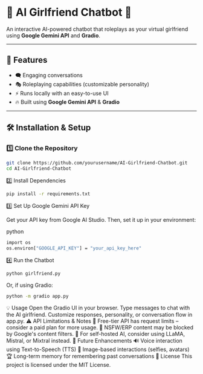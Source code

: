 # 💖 AI Girlfriend Chatbot 💖

An interactive AI-powered chatbot that roleplays as your virtual girlfriend using **Google Gemini API** and **Gradio**.

---

## 🌟 Features  
- 🗨️ Engaging conversations  
- 🎭 Roleplaying capabilities (customizable personality)  
- ⚡ Runs locally with an easy-to-use UI  
- 🔥 Built using **Google Gemini API** & **Gradio**  

---

## 🛠 Installation & Setup  

### 1️⃣ Clone the Repository  
```bash
git clone https://github.com/yourusername/AI-Girlfriend-Chatbot.git
cd AI-Girlfriend-Chatbot
```
2️⃣ Install Dependencies
```bash
pip install -r requirements.txt
```
3️⃣ Set Up Google Gemini API Key

Get your API key from Google AI Studio.
Then, set it up in your environment:

python
```bash
import os
os.environ["GOOGLE_API_KEY"] = "your_api_key_here"
```
4️⃣ Run the Chatbot
```bash
python girlfriend.py
```
Or, if using Gradio:

```bash
python -m gradio app.py
```
💡 Usage
Open the Gradio UI in your browser.
Type messages to chat with the AI girlfriend.
Customize responses, personality, or conversation flow in app.py.
⚠️ API Limitations & Notes
🚧 Free-tier API has request limits – consider a paid plan for more usage.
🔞 NSFW/ERP content may be blocked by Google's content filters.
🧠 For self-hosted AI, consider using LLaMA, Mistral, or Mixtral instead.
🚀 Future Enhancements
🔊 Voice interaction using Text-to-Speech (TTS)
📸 Image-based interactions (selfies, avatars)
🏆 Long-term memory for remembering past conversations
📜 License
This project is licensed under the MIT License.

